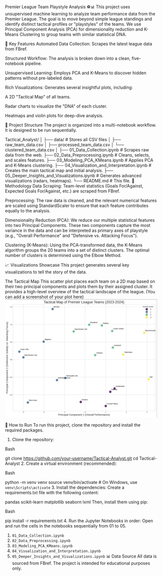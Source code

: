Premier League Team Playstyle Analysis ⚽📊
This project uses unsupervised machine learning to analyze team performance data from the Premier League. The goal is to move beyond simple league standings and identify distinct tactical profiles or "playstyles" of the teams. We use Principal Component Analysis (PCA) for dimensionality reduction and K-Means Clustering to group teams with similar statistical DNA.

🌟 Key Features
Automated Data Collection: Scrapes the latest league data from FBref.

Structured Workflow: The analysis is broken down into a clean, five-notebook pipeline.

Unsupervised Learning: Employs PCA and K-Means to discover hidden patterns without pre-labeled data.

Rich Visualizations: Generates several insightful plots, including:

A 2D "Tactical Map" of all teams.

Radar charts to visualize the "DNA" of each cluster.

Heatmaps and violin plots for deep-dive analysis.

📂 Project Structure
The project is organized into a multi-notebook workflow. It is designed to be run sequentially.

Tactical_Analyst/
│
├── data/                 # Stores all CSV files
│   ├── raw_team_data.csv
│   ├── processed_team_data.csv
│   └── clustered_team_data.csv
│
├── 01_Data_Collection.ipynb        # Scrapes raw data from the web.
├── 02_Data_Preprocessing.ipynb     # Cleans, selects, and scales features.
├── 03_Modeling_PCA_KMeans.ipynb    # Applies PCA and K-Means clustering.
├── 04_Visualization_and_Interpretation.ipynb  # Creates the main tactical map and initial analysis.
├── 05_Deeper_Insights_and_Visualizations.ipynb # Generates advanced visualizations (radars, heatmaps).
└── README.md                       # This file.
🧠 Methodology
Data Scraping: Team-level statistics (Goals For/Against, Expected Goals For/Against, etc.) are scraped from FBref.

Preprocessing: The raw data is cleaned, and the relevant numerical features are scaled using StandardScaler to ensure that each feature contributes equally to the analysis.

Dimensionality Reduction (PCA): We reduce our multiple statistical features into two Principal Components. These two components capture the most variance in the data and can be interpreted as primary axes of playstyle (e.g., "Overall Performance" and "Defensive vs. Attacking Focus").

Clustering (K-Means): Using the PCA-transformed data, the K-Means algorithm groups the 20 teams into a set of distinct clusters. The optimal number of clusters is determined using the Elbow Method.

📈 Visualizations Showcase
This project generates several key visualizations to tell the story of the data.

 The Tactical Map
This scatter plot places each team on a 2D map based on their two principal components and plots them by their assigned cluster. It provides a high-level overview of the tactical landscape of the league.
(You can add a screenshot of your plot here)
![Performance Map](images/Performance_chart.png)

🚀 How to Run
To run this project, clone the repository and install the required packages.

1. Clone the repository:

Bash

git clone https://github.com/your-username/Tactical-Analyst.git
cd Tactical-Analyst
2. Create a virtual environment (recommended):

Bash

python -m venv venv
source venv/bin/activate  # On Windows, use `venv\Scripts\activate`
3. Install the dependencies:
Create a requirements.txt file with the following content:

pandas
scikit-learn
matplotlib
seaborn
lxml
Then, install them using pip:

Bash

pip install -r requirements.txt
4. Run the Jupyter Notebooks in order:
Open and run the cells in the notebooks sequentially from 01 to 05.

1.  `01_Data_Collection.ipynb`
2.  `02_Data_Preprocessing.ipynb`
3.  `03_Modeling_PCA_KMeans.ipynb`
4.  `04_Visualization_and_Interpretation.ipynb`
5.  `05_Deeper_Insights_and_Visualizations.ipynb`
📊 Data Source
All data is sourced from FBref. The project is intended for educational purposes only.
